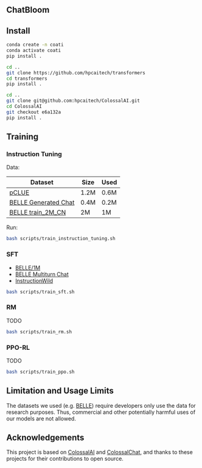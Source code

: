 ## ChatBloom


## Install
```bash
conda create -n coati
conda activate coati
pip install .

cd ..
git clone https://github.com/hpcaitech/transformers
cd transformers
pip install .

cd ..
git clone git@github.com:hpcaitech/ColossalAI.git
cd ColossalAI
git checkout e6a132a
pip install .
```

## Training
### Instruction Tuning

Data:
<!-- - [pCLUE](https://huggingface.co/datasets/wbbbbb/pclue) | [github](https://github.com/CLUEbenchmark/pCLUE)
- [BELLE Generated Chat](https://huggingface.co/datasets/BelleGroup/generated_chat_0.4M)
- [BELLE train_2M_CN](https://huggingface.co/datasets/BelleGroup/train_2M_CN) -->

|Dataset | Size | Used |
| - | - | - |
| [pCLUE](https://huggingface.co/datasets/wbbbbb/pclue) | 1.2M | 0.6M |
| [BELLE Generated Chat](https://huggingface.co/datasets/BelleGroup/generated_chat_0.4M) | 0.4M | 0.2M |
| [BELLE train_2M_CN](https://huggingface.co/datasets/BelleGroup/train_2M_CN) | 2M | 1M |


Run:
```bash
bash scripts/train_instruction_tuning.sh
```

### SFT
- [BELLE/1M](https://huggingface.co/datasets/BelleGroup/train_1M_CN)
- [BELLE Multiturn Chat](https://huggingface.co/datasets/BelleGroup/multiturn_chat_0.8M)
- [InstructionWild](https://github.com/XueFuzhao/InstructionWild)

```bash
bash scripts/train_sft.sh
```

### RM
TODO
```bash
bash scripts/train_rm.sh
```

### PPO-RL 
TODO
```bash
bash scripts/train_ppo.sh
```

## Limitation and Usage Limits
The datasets we used (e.g. [BELLE](https://github.com/LianjiaTech/BELLE)) require developers only use the data for research purposes. Thus, commercial and other potentially harmful uses of our models are not allowed.

## Acknowledgements
This project is based on [ColossalAI](https://github.com/hpcaitech/ColossalAI) and [ColossalChat](https://github.com/hpcaitech/ColossalAI/tree/main/applications/Chat), and thanks to these projects for their contributions to open source.


